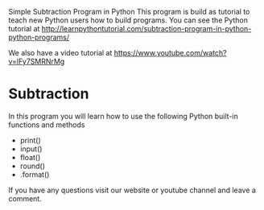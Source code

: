 Simple Subtraction Program in Python
This program is build as tutorial to teach new Python users how to build programs. You can see the Python tutorial at http://learnpythontutorial.com/subtraction-program-in-python-python-programs/

We also have a video tutorial at https://www.youtube.com/watch?v=lFy7SMRNrMg

# Subtraction
In this program you will learn how to use the following Python built-in functions and methods
- print()
- input()
- float()
- round()
- .format()

If you have any questions visit our website or youtube channel and leave a comment.
